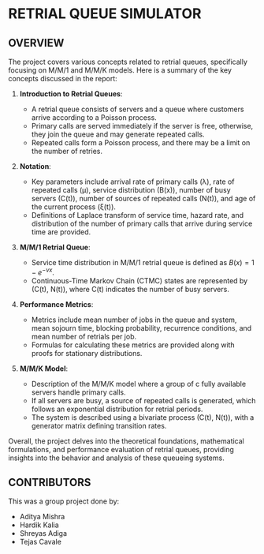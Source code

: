 # RETRIAL QUEUE SIMULATOR

## OVERVIEW
The project covers various concepts related to retrial queues, specifically focusing on M/M/1 and M/M/K models. Here is a summary of the key concepts discussed in the report:

1. **Introduction to Retrial Queues**:
   - A retrial queue consists of servers and a queue where customers arrive according to a Poisson process.
   - Primary calls are served immediately if the server is free, otherwise, they join the queue and may generate repeated calls.
   - Repeated calls form a Poisson process, and there may be a limit on the number of retries.

2. **Notation**:
   - Key parameters include arrival rate of primary calls (λ), rate of repeated calls (μ), service distribution (B(x)), number of busy servers (C(t)), number of sources of repeated calls (N(t)), and age of the current process (ξ(t)).
   - Definitions of Laplace transform of service time, hazard rate, and distribution of the number of primary calls that arrive during service time are provided.

3. **M/M/1 Retrial Queue**:
   - Service time distribution in M/M/1 retrial queue is defined as $B(x) = 1 - e^{-νx}$.
   - Continuous-Time Markov Chain (CTMC) states are represented by (C(t), N(t)), where C(t) indicates the number of busy servers.

4. **Performance Metrics**:
   - Metrics include mean number of jobs in the queue and system, mean sojourn time, blocking probability, recurrence conditions, and mean number of retrials per job.
   - Formulas for calculating these metrics are provided along with proofs for stationary distributions.

5. **M/M/K Model**:
   - Description of the M/M/K model where a group of c fully available servers handle primary calls.
   - If all servers are busy, a source of repeated calls is generated, which follows an exponential distribution for retrial periods.
   - The system is described using a bivariate process (C(t), N(t)), with a generator matrix defining transition rates.

Overall, the project delves into the theoretical foundations, mathematical formulations, and performance evaluation of retrial queues, providing insights into the behavior and analysis of these queueing systems.

## CONTRIBUTORS
This was a group project done by:
- Aditya Mishra
- Hardik Kalia
- Shreyas Adiga
- Tejas Cavale


